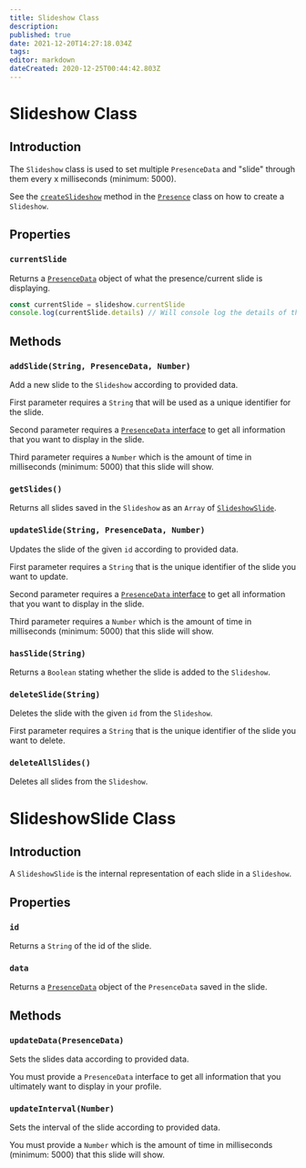 ```yaml
---
title: Slideshow Class
description:
published: true
date: 2021-12-20T14:27:18.034Z
tags:
editor: markdown
dateCreated: 2020-12-25T00:44:42.803Z
---
```


# Slideshow Class

## Introduction

The `Slideshow` class is used to set multiple `PresenceData` and "slide" through them every x milliseconds (minimum: 5000).

See the [`createSlideshow`](/dev/presence/class#createslideshow) method in the [`Presence`](/dev/presence/class) class on how to create a `Slideshow`.

## Properties

### `currentSlide`

Returns a [`PresenceData`](/dev/presence/class#presencedata-interface) object of what the presence/current slide is displaying.

```typescript
const currentSlide = slideshow.currentSlide
console.log(currentSlide.details) // Will console log the details of the PresenceData
```

## Methods

### `addSlide(String, PresenceData, Number)`

Add a new slide to the `Slideshow` according to provided data.

First parameter requires a `String` that will be used as a unique identifier for the slide.

Second parameter requires a [`PresenceData` interface](/dev/presence/class#presencedata-interface) to get all information that you want to display in the slide.

Third parameter requires a `Number` which is the amount of time in milliseconds (minimum: 5000) that this slide will show.

### `getSlides()`

Returns all slides saved in the `Slideshow` as an `Array` of [`SlideshowSlide`](#slideshowslide-class).

### `updateSlide(String, PresenceData, Number)`

Updates the slide of the given `id` according to provided data.

First parameter requires a `String` that is the unique identifier of the slide you want to update.

Second parameter requires a [`PresenceData` interface](/dev/presence/class#presencedata-interface) to get all information that you want to display in the slide.

Third parameter requires a `Number` which is the amount of time in milliseconds (minimum: 5000) that this slide will show.

### `hasSlide(String)`

Returns a `Boolean` stating whether the slide is added to the `Slideshow`.

### `deleteSlide(String)`

Deletes the slide with the given `id` from the `Slideshow`.

First parameter requires a `String` that is the unique identifier of the slide you want to delete.

### `deleteAllSlides()`

Deletes all slides from the `Slideshow`.

# SlideshowSlide Class

## Introduction

A `SlideshowSlide` is the internal representation of each slide in a `Slideshow`.

## Properties

### `id`

Returns a `String` of the id of the slide.

### `data`

Returns a [`PresenceData`](/dev/presence/class#presencedata-interface) object of the `PresenceData` saved in the slide.

## Methods

### `updateData(PresenceData)`

Sets the slides data according to provided data.

You must provide a `PresenceData` interface to get all information that you ultimately want to display in your profile.

### `updateInterval(Number)`

Sets the interval of the slide according to provided data.

You must provide a `Number` which is the amount of time in milliseconds (minimum: 5000) that this slide will show.
